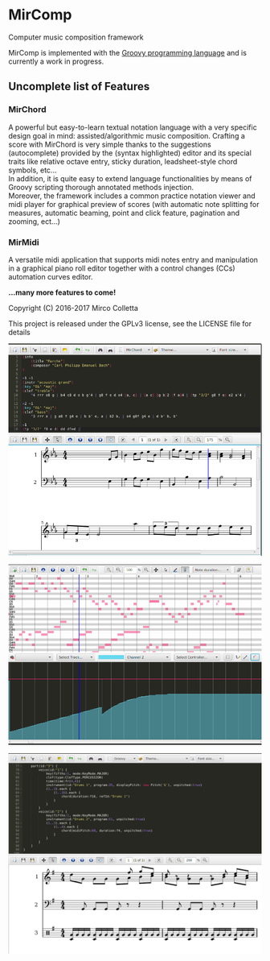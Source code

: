 # MirComp

Computer music composition framework

MirComp is implemented with the [Groovy programming language](http://www.groovy-lang.org/) and is currently a work in progress.

## Uncomplete list of Features

### MirChord
A powerful but easy-to-learn textual notation language with a very specific design goal in mind: assisted/algorithmic music composition. 
Crafting a score with MirChord is very simple thanks to the suggestions (autocomplete) provided by the (syntax highlighted) editor and its special traits like relative octave entry, sticky duration, leadsheet-style chord symbols, etc...  
In addition, it is quite easy to extend language functionalities by means of Groovy scripting thorough annotated methods injection.  
Moreover, the framework includes a common practice notation viewer and midi player for graphical preview of scores (with automatic note splitting for measures, automatic beaming, point and click feature, pagination and zooming, ect...)

### MirMidi
A versatile midi application that supports midi notes entry and manipulation in a graphical piano roll editor together with a control changes (CCs) automation curves editor.

**...many more features to come!**

Copyright (C) 2016-2017 Mirco Colletta

This project is released under the GPLv3 license, see the LICENSE file for details


![MirComp demo screenshot 1](/resources/images/Screenshot1.png)

![MirComp demo screenshot 2](/resources/images/Screenshot2.png)

![MirComp demo screenshot 3](/resources/images/Screenshot3.png)